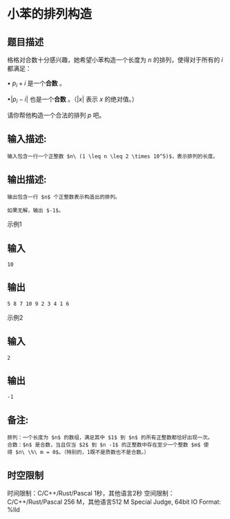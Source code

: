 # 小苯的排列构造

## 题目描述

格格对合数十分感兴趣，她希望小苯构造一个长度为 $n$ 的排列，使得对于所有的 $i$ 都满足： 

$\bullet\ p_i + i$ 是一个**合数** 。  


$\bullet|p_i - i|$ 也是一个**合数** 。（$|x|$ 表示 $x$ 的绝对值。） 

  


请你帮他构造一个合法的排列 $p$ 吧。

## 输入描述:
    
    
    输入包含一行一个正整数 $n\ (1 \leq n \leq 2 \times 10^5)$，表示排列的长度。

## 输出描述:
    
    
    输出包含一行 $n$ 个正整数表示构造出的排列。
    
    如果无解，输出 $-1$。  
    

示例1 

## 输入
    
    
    10

## 输出
    
    
    5 8 7 10 9 2 3 4 1 6

示例2 

## 输入
    
    
    2

## 输出
    
    
    -1

## 备注:
    
    
    排列：一个长度为 $n$ 的数组，满足其中 $1$ 到 $n$ 的所有正整数都恰好出现一次。  
    合数：$n$ 是合数，当且仅当 $2$ 到 $n -1$ 的正整数中存在至少一个整数 $m$ 使得 $n\ \%\ m = 0$。（特别的，1既不是质数也不是合数。）


## 时空限制

时间限制：C/C++/Rust/Pascal 1秒，其他语言2秒
空间限制：C/C++/Rust/Pascal 256 M，其他语言512 M
Special Judge, 64bit IO Format: %lld